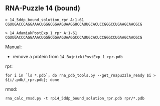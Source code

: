 RNA-Puzzle 14 (bound)
-----------------------------------------------------------------------------

```
> 14_5ddp_bound_solution_rpr A:1-61
CGUUGACCCAGGAAACUGGGCGGAAGUAAGGUCCAUUGCACUCCGGGCCUGAAGCAACGCG

> 14_AdamiakPostExp_1_rpr A:1-61
CGUUGACCCAGGAAACUGGGCGGAAGUAAGGCCCAUUGCACUCCGGGCCUGAAGCAACGCG
```

Manual:

- remove a protein from `14_BujnickiPostExp_1_rpr.pdb`

rpr:

	for i in `ls *.pdb`; do rna_pdb_tools.py --get_rnapuzzle_ready $i > ${i/.pdb/_rpr.pdb}; done

rmsd:

    rna_calc_rmsd.py -t rp14_5ddp_bound_solution_rpr.pdb rpr/*.pdb
